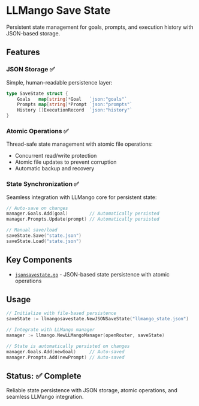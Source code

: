 # LLMango Save State

Persistent state management for goals, prompts, and execution history with JSON-based storage.

## Features

### JSON Storage ✅
Simple, human-readable persistence layer:

```go
type SaveState struct {
    Goals   map[string]*Goal   `json:"goals"`
    Prompts map[string]*Prompt `json:"prompts"`
    History []ExecutionRecord  `json:"history"`
}
```

### Atomic Operations ✅
Thread-safe state management with atomic file operations:

- Concurrent read/write protection
- Atomic file updates to prevent corruption
- Automatic backup and recovery

### State Synchronization ✅
Seamless integration with LLMango core for persistent state:

```go
// Auto-save on changes
manager.Goals.Add(goal)        // Automatically persisted
manager.Prompts.Update(prompt) // Automatically persisted

// Manual save/load
saveState.Save("state.json")
saveState.Load("state.json")
```

## Key Components

- [`jsonsavestate.go`](jsonsavestate.go) - JSON-based state persistence with atomic operations

## Usage

```go
// Initialize with file-based persistence
saveState := llmangosavestate.NewJSONSaveState("llmango_state.json")

// Integrate with LLMango manager
manager := llmango.NewLLMangoManager(openRouter, saveState)

// State is automatically persisted on changes
manager.Goals.Add(newGoal)     // Auto-saved
manager.Prompts.Add(newPrompt) // Auto-saved
```

## Status: ✅ Complete

Reliable state persistence with JSON storage, atomic operations, and seamless LLMango integration.